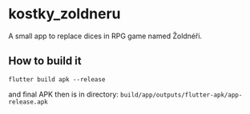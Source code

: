 # kostky_zoldneru

A small app to replace dices in RPG game named Žoldnéři.


## How to build it
`flutter build apk --release`

and final APK then is in directory:
`build/app/outputs/flutter-apk/app-release.apk`
